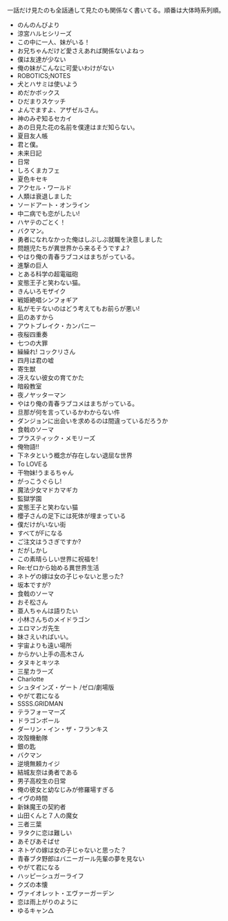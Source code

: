 一話だけ見たのも全話通して見たのも関係なく書いてる。順番は大体時系列順。

- のんのんびより
- 涼宮ハルヒシリーズ
- この中に一人、妹がいる！
- お兄ちゃんだけど愛さえあれば関係ないよねっ
- 僕は友達が少ない
- 俺の妹がこんなに可愛いわけがない
- ROBOTICS;NOTES
- 犬とハサミは使いよう
- めだかボックス
- ひだまりスケッチ
- よんでますよ、アザゼルさん。
- 神のみぞ知るセカイ
- あの日見た花の名前を僕達はまだ知らない。
- 夏目友人帳
- 君と僕。
- 未来日記
- 日常
- しろくまカフェ
- 夏色キセキ
- アクセル・ワールド
- 人類は衰退しました
- ソードアート・オンライン
- 中二病でも恋がしたい!
- ハヤテのごとく！
- バクマン。
- 勇者になれなかった俺はしぶしぶ就職を決意しました
- 問題児たちが異世界から来るそうですよ?
- やはり俺の青春ラブコメはまちがっている。
- 進撃の巨人
- とある科学の超電磁砲
- 変態王子と笑わない猫。
- きんいろモザイク
- 戦姫絶唱シンフォギア
- 私がモテないのはどう考えてもお前らが悪い!
- 凪のあすから
- アウトブレイク・カンパニー
- 夜桜四重奏
- 七つの大罪
- 繰繰れ! コックリさん
- 四月は君の嘘
- 寄生獣
- 冴えない彼女の育てかた
-	暗殺教室
- 夜ノヤッターマン
- やはり俺の青春ラブコメはまちがっている。
- 旦那が何を言っているかわからない件
- ダンジョンに出会いを求めるのは間違っているだろうか
- 食戟のソーマ
- プラスティック・メモリーズ
- 俺物語!!
- 下ネタという概念が存在しない退屈な世界
- To LOVEる
- 干物妹!うまるちゃん
- がっこうぐらし!
- 魔法少女マドカマギカ
- 監獄学園
- 変態王子と笑わない猫
- 櫻子さんの足下には死体が埋まっている
- 僕だけがいない街
- すべてがFになる
- ご注文はうさぎですか?
- だがしかし
- この素晴らしい世界に祝福を!
- Re:ゼロから始める異世界生活
- ネトゲの嫁は女の子じゃないと思った?
- 坂本ですが?
- 食戟のソーマ
- おそ松さん
- 亜人ちゃんは語りたい
- 小林さんちのメイドラゴン
- エロマンガ先生
- 妹さえいればいい。
- 宇宙よりも遠い場所
- からかい上手の高木さん
- タヌキとキツネ
- 三星カラーズ
- Charlotte
- シュタインズ・ゲート /ゼロ/劇場版
- やがて君になる
- SSSS.GRIDMAN
- テラフォーマーズ
- ドラゴンボール
- ダーリン・イン・ザ・フランキス
- 攻殻機動隊
- 銀の匙
- バクマン
- 逆境無頼カイジ
- 結城友奈は勇者である
- 男子高校生の日常
- 俺の彼女と幼なじみが修羅場すぎる
- イヴの時間
- 新妹魔王の契約者
- 山田くんと７人の魔女
- 三者三葉
- ヲタクに恋は難しい
- あそびあそばせ
- ネトゲの嫁は女の子じゃないと思った？
- 青春ブタ野郎はバニーガール先輩の夢を見ない
- やがて君になる
- ハッピーシュガーライフ
- クズの本懐
- ヴァイオレット・エヴァーガーデン
- 恋は雨上がりのように
- ゆるキャン△
